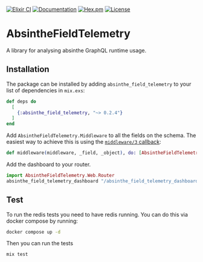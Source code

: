 [![Elixir CI](https://github.com/Johnabell/absinthe_field_telemetry/actions/workflows/elixir.yml/badge.svg)](https://github.com/Johnabell/absinthe_field_telemetry/actions/workflows/elixir.yml)
[![Documentation](https://img.shields.io/badge/documentation-gray)](https://hexdocs.pm/absinthe_field_telemetry)
[![Hex.pm](https://img.shields.io/hexpm/v/absinthe_field_telemetry.svg)](https://hex.pm/packages/absinthe_field_telemetry)
[![License](https://img.shields.io/hexpm/l/absinthe_field_telemetry.svg)](https://github.com/Johnabell/absinthe_field_telemetry/blob/master/LICENSE)

# AbsintheFieldTelemetry

A library for analysing absinthe GraphQL runtime usage.

## Installation

The package can be installed by adding `absinthe_field_telemetry` to your list
of dependencies in `mix.exs`:

```elixir
def deps do
  [
    {:absinthe_field_telemetry, "~> 0.2.4"}
  ]
end
```

Add `AbsintheFieldTelemetry.Middleware` to all the fields on the schema. The
easiest way to achieve this is using the [`middleware/3` callback](https://hexdocs.pm/absinthe/Absinthe.Middleware.html#module-the-middleware-3-callback):

```elixir
def middleware(middleware, _field, _object), do: [AbsintheFieldTelemetry.Middleware | middleware]
```

Add the dashboard to your router.

```elixir
import AbsintheFieldTelemetry.Web.Router
absinthe_field_telemetry_dashboard "/absinthe_field_telemetry_dashboard"
```

## Test

To run the redis tests you need to have redis running. You can do this via docker compose by running:

```bash
docker compose up -d
```

Then you can run the tests

```
mix test
```
